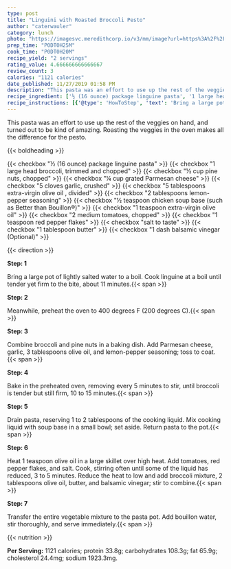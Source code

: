 ```yaml
---
type: post
title: "Linguini with Roasted Broccoli Pesto"
author: "caterwauler"
category: lunch
photo: "https://imagesvc.meredithcorp.io/v3/mm/image?url=https%3A%2F%2Fimages.media-allrecipes.com%2Fuserphotos%2F7244443.jpg"
prep_time: "P0DT0H25M"
cook_time: "P0DT0H20M"
recipe_yield: "2 servings"
rating_value: 4.666666666666667
review_count: 3
calories: "1121 calories"
date_published: 11/27/2019 01:58 PM
description: "This pasta was an effort to use up the rest of the veggies on hand, and turned out to be kind of amazing. Roasting the veggies in the oven makes all the difference for the pesto."
recipe_ingredient: ['½ (16 ounce) package linguine pasta', '1 large head broccoli, trimmed and chopped', '½ cup pine nuts, chopped', '¼ cup grated Parmesan cheese', '5 cloves garlic, crushed', '5 tablespoons extra-virgin olive oil , divided', '2 tablespoons lemon-pepper seasoning', '½ teaspoon chicken soup base (such as Better than Bouillon®)', '1 teaspoon extra-virgin olive oil', '2 medium tomatoes, chopped', '1 teaspoon red pepper flakes', 'salt to taste', '1 tablespoon butter', '1 dash balsamic vinegar']
recipe_instructions: [{'@type': 'HowToStep', 'text': 'Bring a large pot of lightly salted water to a boil. Cook linguine at a boil until tender yet firm to the bite, about 11 minutes.\n'}, {'@type': 'HowToStep', 'text': 'Meanwhile, preheat the oven to 400 degrees F (200 degrees C).\n'}, {'@type': 'HowToStep', 'text': 'Combine broccoli and pine nuts in a baking dish. Add Parmesan cheese, garlic, 3 tablespoons olive oil, and lemon-pepper seasoning; toss to coat.\n'}, {'@type': 'HowToStep', 'text': 'Bake in the preheated oven, removing every 5 minutes to stir, until broccoli is tender but still firm, 10 to 15 minutes.\n'}, {'@type': 'HowToStep', 'text': 'Drain pasta, reserving 1 to 2 tablespoons of the cooking liquid. Mix cooking liquid with soup base in a small bowl; set aside. Return pasta to the pot.\n'}, {'@type': 'HowToStep', 'text': 'Heat 1 teaspoon olive oil in a large skillet over high heat. Add tomatoes, red pepper flakes, and salt. Cook, stirring often until some of the liquid has reduced, 3 to 5 minutes. Reduce the heat to low and add broccoli mixture, 2 tablespoons olive oil, butter, and balsamic vinegar; stir to combine.\n'}, {'@type': 'HowToStep', 'text': 'Transfer the entire vegetable mixture to the pasta pot. Add bouillon water, stir thoroughly, and serve immediately.\n'}]
---
```


This pasta was an effort to use up the rest of the veggies on hand, and turned out to be kind of amazing. Roasting the veggies in the oven makes all the difference for the pesto. 

{{< boldheading >}}

{{< checkbox "½ (16 ounce) package linguine pasta" >}}
{{< checkbox "1 large head broccoli, trimmed and chopped" >}}
{{< checkbox "½ cup pine nuts, chopped" >}}
{{< checkbox "¼ cup grated Parmesan cheese" >}}
{{< checkbox "5 cloves garlic, crushed" >}}
{{< checkbox "5 tablespoons extra-virgin olive oil , divided" >}}
{{< checkbox "2 tablespoons lemon-pepper seasoning" >}}
{{< checkbox "½ teaspoon chicken soup base (such as Better than Bouillon®)" >}}
{{< checkbox "1 teaspoon extra-virgin olive oil" >}}
{{< checkbox "2 medium tomatoes, chopped" >}}
{{< checkbox "1 teaspoon red pepper flakes" >}}
{{< checkbox "salt to taste" >}}
{{< checkbox "1 tablespoon butter" >}}
{{< checkbox "1 dash balsamic vinegar  (Optional)" >}}


{{< direction >}}

**Step: 1**

Bring a large pot of lightly salted water to a boil. Cook linguine at a boil until tender yet firm to the bite, about 11 minutes.{{< span >}}

**Step: 2**

Meanwhile, preheat the oven to 400 degrees F (200 degrees C).{{< span >}}

**Step: 3**

Combine broccoli and pine nuts in a baking dish. Add Parmesan cheese, garlic, 3 tablespoons olive oil, and lemon-pepper seasoning; toss to coat.{{< span >}}

**Step: 4**

Bake in the preheated oven, removing every 5 minutes to stir, until broccoli is tender but still firm, 10 to 15 minutes.{{< span >}}

**Step: 5**

Drain pasta, reserving 1 to 2 tablespoons of the cooking liquid. Mix cooking liquid with soup base in a small bowl; set aside. Return pasta to the pot.{{< span >}}

**Step: 6**

Heat 1 teaspoon olive oil in a large skillet over high heat. Add tomatoes, red pepper flakes, and salt. Cook, stirring often until some of the liquid has reduced, 3 to 5 minutes. Reduce the heat to low and add broccoli mixture, 2 tablespoons olive oil, butter, and balsamic vinegar; stir to combine.{{< span >}}

**Step: 7**

Transfer the entire vegetable mixture to the pasta pot. Add bouillon water, stir thoroughly, and serve immediately.{{< span >}}

{{< nutrition >}}

**Per Serving:** 1121 calories; protein 33.8g; carbohydrates 108.3g; fat 65.9g; cholesterol 24.4mg; sodium 1923.3mg.